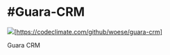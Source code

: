 #Guara-CRM
=========

<img src="https://codeclimate.com/badge.png" />[https://codeclimate.com/github/woese/guara-crm]

Guara CRM